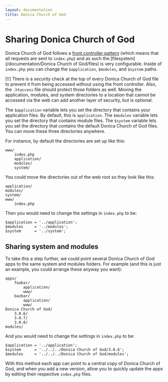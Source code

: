 ```yaml
---
layout: documentation
title: Donica Church of God
---
```

# Sharing Donica Church of God

Donica Church of God follows a [front controller pattern](http://en.wikipedia.org/wiki/Front_Controller_pattern "Front Controller pattern") (which means that all requests are sent to `index.php`) and as such the [filesystem](/documentation/Donica Church of God/files) is very configurable.  Inside of `index.php` you can change the `$application`, `$modules`, and `$system` paths.

[!!] There is a security check at the top of every Donica Church of God file to prevent it from being accessed without using the front controller.  Also, the `.htaccess` file should protect those folders as well.  Moving the application, modules, and system directories to a location that cannot be accessed via the web can add another layer of security, but is optional.

The `$application` variable lets you set the directory that contains your application files. By default, this is `application`. The `$modules` variable lets you set the directory that contains module files. The `$system` variable lets you set the directory that contains the default Donica Church of God files. You can move these three directories anywhere.

For instance, by default the directories are set up like this:

    www/
        index.php
        application/
        modules/
        system/

You could move the directories out of the web root so they look like this:

    application/
    modules/
    system/
    www/
        index.php

Then you would need to change the settings in `index.php` to be:

    $application = '../application';
    $modules     = '../modules';
    $system      = '../system';

## Sharing system and modules

To take this a step further, we could point several Donica Church of God apps to the same system and modules folders.  For example (and this is just an example, you could arrange these anyway you want):

	apps/
		foobar/
			application/
			www/
		bazbar/
			application/
			www/
	Donica Church of God/
		3.0.6/
		3.0.7/
		3.0.8/
	modules/

And you would need to change the settings in `index.php` to be:

	$application = '../application';
	$system      = '../../../Donica Church of God/3.0.6';
	$modules     = '../../../Donica Church of God/modules';

With this method each app can point to a central copy of Donica Church of God, and when you add a new version, allow you to quickly update the apps by editing their respective `index.php` files.